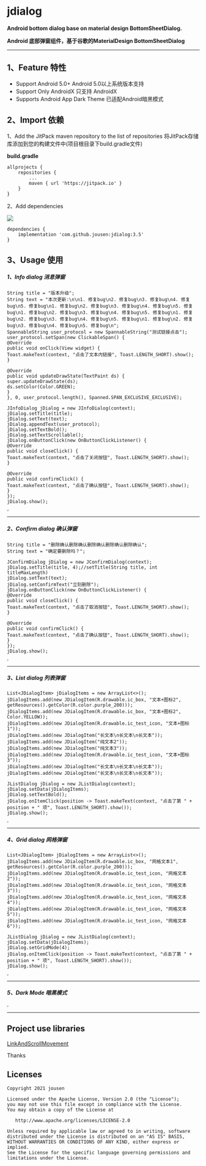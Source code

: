 # jdialog

**Android bottom dialog base on material design BottomSheetDialog.** 

**Android 底部弹窗组件，基于谷歌的MaterialDesign BottomSheetDialog**

------

## 1、Feature 特性

- Support Android 5.0+       Android 5.0以上系统版本支持
- Support Only AndroidX    只支持 AndroidX
- Supports Android App Dark Theme  已适配Android暗黑模式

## 2、Import 依赖

1、Add the JitPack maven repository to the list of repositories 将JitPack存储库添加到您的构建文件中(项目根目录下build.gradle文件)

**build.gradle**

```
allprojects {
    repositories {
        ...
        maven { url 'https://jitpack.io' }
    }
}
```

2、Add dependencies 

[![](https://jitpack.io/v/jousen/jdialog.svg)](https://jitpack.io/#jousen/jdialog)

```
dependencies {
    implementation 'com.github.jousen:jdialog:3.5'
}
```

## 3、Usage 使用

##### 1、Info dialog 消息弹窗

```
String title = "版本升级";
String text = "本次更新:\n\n1. 修复bug\n2. 修复bug\n3. 修复bug\n4. 修复bug\n5. 修复bug\n1. 修复bug\n2. 修复bug\n3. 修复bug\n4. 修复bug\n5. 修复bug\n1. 修复bug\n2. 修复bug\n3. 修复bug\n4. 修复bug\n5. 修复bug\n1. 修复bug\n2. 修复bug\n3. 修复bug\n4. 修复bug\n5. 修复bug\n1. 修复bug\n2. 修复bug\n3. 修复bug\n4. 修复bug\n5. 修复bug\n";
SpannableString user_protocol = new SpannableString("测试链接点击");
user_protocol.setSpan(new ClickableSpan() {
@Override
public void onClick(View widget) {
Toast.makeText(context, "点击了文本内链接", Toast.LENGTH_SHORT).show();
}

@Override
public void updateDrawState(TextPaint ds) {
super.updateDrawState(ds);
ds.setColor(Color.GREEN);
}
}, 0, user_protocol.length(), Spanned.SPAN_EXCLUSIVE_EXCLUSIVE);

JInfoDialog jDialog = new JInfoDialog(context);
jDialog.setTitle(title);
jDialog.setText(text);
jDialog.appendText(user_protocol);
jDialog.setTextBold();
jDialog.setTextScrollable();
jDialog.onButtonClick(new OnButtonClickListener() {
@Override
public void closeClick() {
Toast.makeText(context, "点击了关闭按钮", Toast.LENGTH_SHORT).show();
}

@Override
public void confirmClick() {
Toast.makeText(context, "点击了确认按钮", Toast.LENGTH_SHORT).show();
}
});
jDialog.show();
```

<img src="https://github.com/jousen/jdialog/blob/main/img/1.png" alt="1" style="zoom: 25%;" />

------

##### 2、Confirm dialog 确认弹窗

```
String title = "删除确认删除确认删除确认删除确认删除确认";
String text = "确定要删除吗？";

JConfirmDialog jDialog = new JConfirmDialog(context);
jDialog.setTitle(title, 4);//setTitle(String title, int titleMaxLength)
jDialog.setText(text);
jDialog.setConfirmText("立刻删除");
jDialog.onButtonClick(new OnButtonClickListener() {
@Override
public void closeClick() {
Toast.makeText(context, "点击了取消按钮", Toast.LENGTH_SHORT).show();
}

@Override
public void confirmClick() {
Toast.makeText(context, "点击了确认按钮", Toast.LENGTH_SHORT).show();
}
});
jDialog.show();
```



<img src="https://github.com/jousen/jdialog/blob/main/img/2.png" style="zoom: 25%;" />

------

##### 3、List dialog 列表弹窗

```
List<JDialogItem> jDialogItems = new ArrayList<>();
jDialogItems.add(new JDialogItem(R.drawable.ic_box, "文本+图标2", getResources().getColor(R.color.purple_200)));
jDialogItems.add(new JDialogItem(R.drawable.ic_box, "文本+图标2", Color.YELLOW));
jDialogItems.add(new JDialogItem(R.drawable.ic_test_icon, "文本+图标1"));
jDialogItems.add(new JDialogItem("长文本\n长文本\n长文本"));
jDialogItems.add(new JDialogItem("纯文本2"));
jDialogItems.add(new JDialogItem("纯文本3"));
jDialogItems.add(new JDialogItem(R.drawable.ic_test_icon, "文本+图标3"));
jDialogItems.add(new JDialogItem("长文本\n长文本\n长文本"));
jDialogItems.add(new JDialogItem("长文本\n长文本\n长文本"));

JListDialog jDialog = new JListDialog(context);
jDialog.setData(jDialogItems);
jDialog.setTextBold();
jDialog.onItemClick(position -> Toast.makeText(context, "点击了第 " + position + " 项", Toast.LENGTH_SHORT).show());
jDialog.show();
```



<img src="https://github.com/jousen/jdialog/blob/main/img/3.png" style="zoom:25%;" />

------

##### 4、Grid dialog 网格弹窗

```
List<JDialogItem> jDialogItems = new ArrayList<>();
jDialogItems.add(new JDialogItem(R.drawable.ic_box, "网格文本1", getResources().getColor(R.color.purple_200)));
jDialogItems.add(new JDialogItem(R.drawable.ic_test_icon, "网格文本2"));
jDialogItems.add(new JDialogItem(R.drawable.ic_test_icon, "网格文本3"));
jDialogItems.add(new JDialogItem(R.drawable.ic_test_icon, "网格文本4"));
jDialogItems.add(new JDialogItem(R.drawable.ic_test_icon, "网格文本5"));
jDialogItems.add(new JDialogItem(R.drawable.ic_test_icon, "网格文本6"));

JListDialog jDialog = new JListDialog(context);
jDialog.setData(jDialogItems);
jDialog.setGridMode(4);
jDialog.onItemClick(position -> Toast.makeText(context, "点击了第 " + position + " 项", Toast.LENGTH_SHORT).show());
jDialog.show();
```



<img src="https://github.com/jousen/jdialog/blob/main/img/4.png" style="zoom:25%;" />

------

##### 5、Dark Mode 暗黑模式



<img src="https://github.com/jousen/jdialog/blob/main/img/5.png" style="zoom:25%;" />

------

## Project use libraries

[LinkAndScrollMovement](https://github.com/nuclearfog/LinkAndScrollMovement)

Thanks



## Licenses

```
Copyright 2021 jousen

Licensed under the Apache License, Version 2.0 (the "License");
you may not use this file except in compliance with the License.
You may obtain a copy of the License at

   http://www.apache.org/licenses/LICENSE-2.0

Unless required by applicable law or agreed to in writing, software
distributed under the License is distributed on an "AS IS" BASIS,
WITHOUT WARRANTIES OR CONDITIONS OF ANY KIND, either express or implied.
See the License for the specific language governing permissions and
limitations under the License.
```